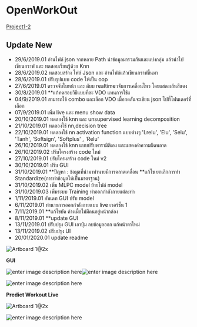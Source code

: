 # OpenWorkOut
[Project1-2](https://github.com/topkoka/Project1-2 "OpenWorkOut")

## Update New
  - 29/6/2019.01 อ่านไฟล์ json จากหลาย Path นำข้อมูลมารวมกันและแบ่งกลุ่ม แล้วนำไปเขียนกราฟ และ ทดสอบเรียนรู้ด้วย Knn 
  - 28/6/2019.02 ทดสอบสร้าง ไฟล์ Json และ อ่านไฟล์แล้วเขียนกราฟขึ้นมา
  - 28/6/2019.01 ปรับรุปแบบ code ให้เป็น oop
  - 27/6/2019.01 ตรวจจับใบหน้า และ ตับบ realtimeวจับการเคลื่อนไหว โดยแสดงเส้นสีแดง
  - 30/8/2019.01 **แก้ทดสอบวิธีแบบที่ละ VDO แทนการใช้แ
  - 04/9/2019.01 สามารถใช้ combo และเลือก VDO เมื้อกดลันจะเขียน json ไปที่โฟนเดอร์ที่เลือก
  - 07/9/2019.01 เพิ่ม live และ menu show data
  - 20/10/2019.01 ทดลองใช้ knn และ unsupervised learning decomposition
  - 21/10/2019.01 ทดลองใช้ nn,decision tree
  - 22/10/2019.01 ทดลองใช้ nn activation function แบบต่างๆ 'Lrelu', 'Elu', 'Selu', 'Tanh', 'Softsign', 'Softplus' , 'Relu'
  - 26/10/2019.01 ทดลองใช้ knn แบบปรับพารามิติเอง และแสดงค่าความผิดพลาด
  - 26/10/2019.02 ปรับโครงสร้าง code ใหม่
  - 27/10/2019.01 ปรับโครงสร้าง code ใหม่ v2
  - 30/10/2019.01 ปรับ GUI 
  - 31/10/2019.01 **ปัญหา : ข้อมูลที่นำมาทำนายมีการคลาดเคลื่อน **แก้ไข ยกเลิกการทำ Standardize(การทำข้อมูลให้เป็นมาตรฐาน)
  - 31/10/2019.02 เพิ่ม MLPC model ย้ายไฟล์ model
  - 31/10/2019.03 เพิ่มระบบ Training ท่าออกกำลังกายแต่ละท่า
  - 1/11/2019.01  อัพเดท GUI ปรับ model
  - 6/11/2019.01 ทำนายการออกกำลังกายแบบ live เวอร์ชั่น 1
  - 7/11/2019.01 **แก้ไขบัค ค้างเมื้อไม่มีคนอยู่หน้ากล้อง
  - 8/11/2019.01 **update GUI
  - 13/11/2019.01 ปรับปรุง GUI เอาปุ่ม ลบข้อมูลออก แก้หน้าตาใหม่
  - 13/11/2019.02 ปรับปรุง UI
  - 20/01/2020.01 update readme
  
  
![Artboard 1@2x](https://github.com/topkoka/OpenWorkOut/blob/master/pic/code.png)

**GUI**
	
![enter image description here](https://bitbucket.org/topkoka/openworkout/raw/a171160af8f364d6796d4ba29120588e95cf4670/pic/screenshot/predictexe/predictexe.png)![enter image description here](https://bitbucket.org/topkoka/openworkout/raw/a171160af8f364d6796d4ba29120588e95cf4670/pic/screenshot/predictworkout/predictworkout.png)

![enter image description here](https://bitbucket.org/topkoka/openworkout/raw/a171160af8f364d6796d4ba29120588e95cf4670/pic/screenshot/trainmodel/trainmodel.png)

**Predict Workout Live**

![Artboard 1@2x](https://bitbucket.org/topkoka/openworkout/raw/a171160af8f364d6796d4ba29120588e95cf4670/pic/screenshot/predictworkout/livewk.png)


![enter image description here](https://bitbucket.org/topkoka/openworkout/raw/a171160af8f364d6796d4ba29120588e95cf4670/pic/screenshot/predictworkout/vdowk.png)
